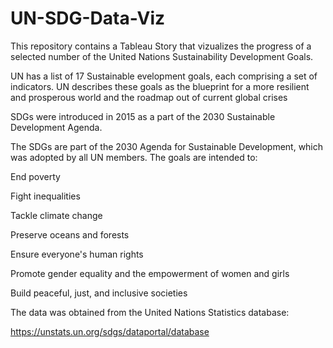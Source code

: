 # UN-SDG-Data-Viz

This repository contains a Tableau Story that vizualizes the progress of a selected number of the United Nations Sustainability Development Goals. 

UN has a list of  17 Sustainable evelopment goals, each comprising a set of indicators. UN describes these goals as the blueprint for a more resilient and prosperous world and the roadmap out of current global crises

SDGs were introduced in 2015 as a part of the 2030 Sustainable Development Agenda. 

The SDGs are part of the 2030 Agenda for Sustainable Development, which was adopted by all UN members. The goals are intended to:

End poverty

Fight inequalities

Tackle climate change

Preserve oceans and forests

Ensure everyone's human rights

Promote gender equality and the empowerment of women and girls

Build peaceful, just, and inclusive societies 

The data was obtained from the United Nations Statistics database:

https://unstats.un.org/sdgs/dataportal/database

